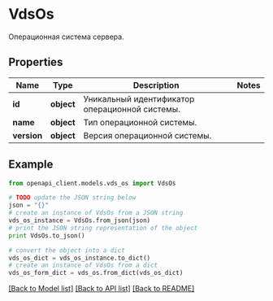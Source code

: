 # VdsOs

Операционная система сервера.

## Properties
Name | Type | Description | Notes
------------ | ------------- | ------------- | -------------
**id** | **object** | Уникальный идентификатор операционной системы. | 
**name** | **object** | Тип операционной системы. | 
**version** | **object** | Версия операционной системы. | 

## Example

```python
from openapi_client.models.vds_os import VdsOs

# TODO update the JSON string below
json = "{}"
# create an instance of VdsOs from a JSON string
vds_os_instance = VdsOs.from_json(json)
# print the JSON string representation of the object
print VdsOs.to_json()

# convert the object into a dict
vds_os_dict = vds_os_instance.to_dict()
# create an instance of VdsOs from a dict
vds_os_form_dict = vds_os.from_dict(vds_os_dict)
```
[[Back to Model list]](../README.md#documentation-for-models) [[Back to API list]](../README.md#documentation-for-api-endpoints) [[Back to README]](../README.md)


